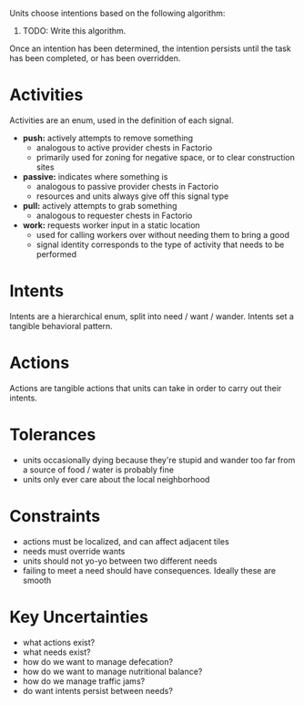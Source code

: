 Units choose intentions based on the following algorithm:

1. TODO: Write this algorithm.

Once an intention has been determined, the intention persists until the task has been completed, or has been overridden.

# Activities

Activities are an enum, used in the definition of each signal.

- **push:** actively attempts to remove something
  - analogous to active provider chests in Factorio
  - primarily used for zoning for negative space, or to clear construction sites
- **passive:** indicates where something is
  - analogous to passive provider chests in Factorio
  - resources and units always give off this signal type
- **pull:** actively attempts to grab something
  - analogous to requester chests in Factorio
- **work:** requests worker input in a static location
  - used for calling workers over without needing them to bring a good
  - signal identity corresponds to the type of activity that needs to be performed

# Intents

Intents are a hierarchical enum, split into need / want / wander. Intents set a tangible behavioral pattern.

# Actions

Actions are tangible actions that units can take in order to carry out their intents.

# Tolerances

- units occasionally dying because they're stupid and wander too far from a source of food / water is probably fine
- units only ever care about the local neighborhood

# Constraints

- actions must be localized, and can affect adjacent tiles
- needs must override wants
- units should not yo-yo between two different needs
- failing to meet a need should have consequences. Ideally these are smooth

# Key Uncertainties

- what actions exist?
- what needs exist?
- how do we want to manage defecation?
- how do we want to manage nutritional balance?
- how do we manage traffic jams?
- do want intents persist between needs?
